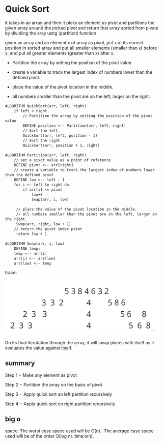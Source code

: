 # Quick Sort
it takes in an array and then It picks an element as pivot and partitions the given array around the picked pivot and return that array sorted from pivate by dividiing the aray usng (partition) function

given an array and an element x of array as pivot, put x at its correct position in sorted array and put all smaller elements (smaller than x) before x, and put all greater elements (greater than x) after x.

* Partition the array by setting the position of the pivot value.

* create a variable to track the largest index of numbers lower than the defined pivot.

* place the value of the pivot location in the middle.

* all numbers smaller than the pivot are on the left, larger on the right.

```
ALGORITHM QuickSort(arr, left, right)
    if left < right
        // Partition the array by setting the position of the pivot value
        DEFINE position <-- Partition(arr, left, right)
        // Sort the left
        QuickSort(arr, left, position - 1)
        // Sort the right
        QuickSort(arr, position + 1, right)

ALGORITHM Partition(arr, left, right)
    // set a pivot value as a point of reference
    DEFINE pivot <-- arr[right]
    // create a variable to track the largest index of numbers lower than the defined pivot
    DEFINE low <-- left - 1
    for i <- left to right do
        if arr[i] <= pivot
            low++
            Swap(arr, i, low)

     // place the value of the pivot location in the middle.
     // all numbers smaller than the pivot are on the left, larger on the right.
     Swap(arr, right, low + 1)
    // return the pivot index point
     return low + 1

ALGORITHM Swap(arr, i, low)
    DEFINE temp;
    temp <-- arr[i]
    arr[i] <-- arr[low]
    arr[low] <-- temp
```
trace:
![alt](./quick1.jpg)

On its final iteratation through the array, it will swap places with itself as it evaluates the value against itself.

## summary
Step 1 − Make any element as pivot

Step 2 − Partition the array on the basis of pivot

Step 3 − Apply quick sort on left partition recursively

Step 4 − Apply quick sort on right partition recursively

## big o
space:
The worst case space used will be O(n) . 
The average case space used will be of the order O(log n).
time:o(n).

